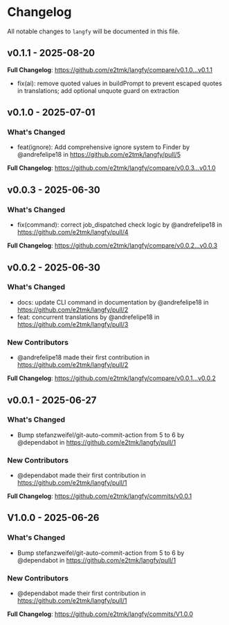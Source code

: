 # Changelog

All notable changes to `langfy` will be documented in this file.

## v0.1.1 - 2025-08-20

**Full Changelog**: https://github.com/e2tmk/langfy/compare/v0.1.0...v0.1.1

- fix(ai): remove quoted values in buildPrompt to prevent escaped quotes in translations; add optional unquote guard on extraction

## v0.1.0 - 2025-07-01

### What's Changed

* feat(ignore): Add comprehensive ignore system to Finder by @andrefelipe18 in https://github.com/e2tmk/langfy/pull/5

**Full Changelog**: https://github.com/e2tmk/langfy/compare/v0.0.3...v0.1.0

## v0.0.3 - 2025-06-30

### What's Changed

* fix(command): correct job_dispatched check logic  by @andrefelipe18 in https://github.com/e2tmk/langfy/pull/4

**Full Changelog**: https://github.com/e2tmk/langfy/compare/v0.0.2...v0.0.3

## v0.0.2 - 2025-06-30

### What's Changed

* docs: update CLI command in documentation  by @andrefelipe18 in https://github.com/e2tmk/langfy/pull/2
* feat: concurrent translations by @andrefelipe18 in https://github.com/e2tmk/langfy/pull/3

### New Contributors

* @andrefelipe18 made their first contribution in https://github.com/e2tmk/langfy/pull/2

**Full Changelog**: https://github.com/e2tmk/langfy/compare/v0.0.1...v0.0.2

## v0.0.1 - 2025-06-27

### What's Changed

* Bump stefanzweifel/git-auto-commit-action from 5 to 6 by @dependabot in https://github.com/e2tmk/langfy/pull/1

### New Contributors

* @dependabot made their first contribution in https://github.com/e2tmk/langfy/pull/1

**Full Changelog**: https://github.com/e2tmk/langfy/commits/v0.0.1

## V1.0.0 - 2025-06-26

### What's Changed

* Bump stefanzweifel/git-auto-commit-action from 5 to 6 by @dependabot in https://github.com/e2tmk/langfy/pull/1

### New Contributors

* @dependabot made their first contribution in https://github.com/e2tmk/langfy/pull/1

**Full Changelog**: https://github.com/e2tmk/langfy/commits/V1.0.0
